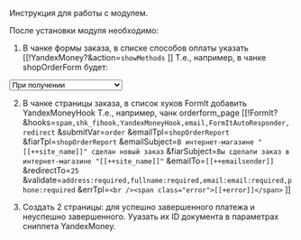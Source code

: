 Инструкция для работы с модулем.

После установки модуля необходимо:
1. В чанке формы заказа, в списке способов оплаты указать [[!YandexMoney?&action=`showMethods` ]]
Т.е., например, в чанке shopOrderForm будет:
<select name="payment" style="width:200px;">
	<option value="При получении" [[!+fi.payment:FormItIsSelected=`При получении`]]>При получении</option>
        [[!YandexMoney? &action=`showMethods` ]]
</select>

2. В чанке страницы заказа, в список хуков FormIt добавить YandexMoneyHook
Т.е., например, чанк orderform_page
[[!FormIt?
&hooks=`spam,shk_fihook,YandexMoneyHook,email,FormItAutoResponder,redirect`
&submitVar=`order`
&emailTpl=`shopOrderReport`
&fiarTpl=`shopOrderReport`
&emailSubject=`В интернет-магазине "[[++site_name]]" сделан новый заказ`
&fiarSubject=`Вы сделали заказ в интернет-магазине "[[++site_name]]"`
&emailTo=`[[++emailsender]]`
&redirectTo=`25`
&validate=`address:required,fullname:required,email:email:required,phone:required`
&errTpl=`<br /><span class="error">[[+error]]</span>`
]]

3. Создать 2 страницы: для успешно завершенного платежа и неуспешно завершенного. Ууазать их ID документа в параметрах сниппета YandexMoney. 
